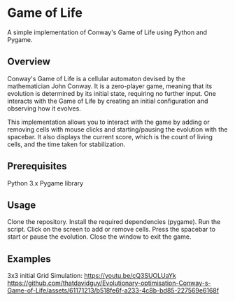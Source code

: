# Game of Life
A simple implementation of Conway's Game of Life using Python and Pygame.

## Overview
Conway's Game of Life is a cellular automaton devised by the mathematician John Conway. It is a zero-player game, meaning that its evolution is determined by its initial state, requiring no further input. One interacts with the Game of Life by creating an initial configuration and observing how it evolves.

This implementation allows you to interact with the game by adding or removing cells with mouse clicks and starting/pausing the evolution with the spacebar. It also displays the current score, which is the count of living cells, and the time taken for stabilization.

## Prerequisites
Python 3.x
Pygame library
## Usage
Clone the repository.
Install the required dependencies (pygame).
Run the script.
Click on the screen to add or remove cells.
Press the spacebar to start or pause the evolution.
Close the window to exit the game.
## Examples
3x3 initial Grid Simulation:
https://youtu.be/cQ3SUOLUaYk
https://github.com/thatdavidguy/Evolutionary-optimisation-Conway-s-Game-of-Life/assets/61171213/b518fe6f-a233-4c8b-bd85-227569e6168f

